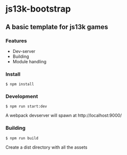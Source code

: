 # js13k-bootstrap
## A basic template for js13k games


### Features
+ Dev-server
+ Building
+ Module handling

### Install

```
$ npm install
```

### Development

```
$ npm run start:dev
```

A webpack devserver will spawn at http://localhost:9000/

### Building

```
$ npm run build
```

Create a dist directory with all the assets